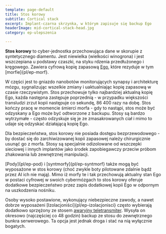 ```yaml
---
template: page-default
title: Stos korowy
subtitle: Cortical stack
excerpt: Implant-czarna skrzynka, w którym zapisuje się backup Ego
headerImage: mid-cortical-stack-head.jpg
category: ep-ulepszenia

---
```

**Stos korowy** to cyber-jednostka przechowująca dane w skorupie z syntetycznego diamentu. Jest niewielka (wielkości winogrona) i jest wszczepiana u podstawy czaszki, na styku rdzenia przedłużonego i kręgowego. Zawiera cyfrową kopię zapasową [Ego](#), które rezyduje w tym [morfie]{pl/ep-morf}.

W części jest to gniazdo nanobotów monitorujących synapsy i architekturę mózgu, sygnalizując wszelkie zmiany i uaktualniając kopię zapasową w czasie rzeczywistym. Stos przechowuje tylko najbardziej aktualną kopię Ego, każda następna zastępuje poprzednią - w przypadku większości transludzi zrzut kopii następuje co sekundę, 86 400 razy na dobę. Stos kończy pracę w momencie śmierci morfa - gdy to nastąpi, stos może być odzyskany a Ego może być odtworzone z backupu. Stosy są bardzo wytrzymałe - często odzyskuje się je ze zmasakrowanych ciał i mimo to udaje się odzyskać działającą kopię Ego.

Dla bezpieczeństwa, stos korowy nie posiada dostępu bezprzewodowego - by dostać się do zarchiwizowanej kopii zapasowej należy chirurgicznie usunąć go z morfa. Stosy są specjalnie odizolowane od wszczepki sieciowej i innych implantów jako środek zapobiegawczy przeciw próbom zhakowania lub zewnętrznej manipulacji.

[Pody]{pl/ep-pod} i [syntmorfy]{pl/ep-syntmorf} także mogą być wyposażone w stos korowy (choć zwykle boty pilotowane zdalnie bądź przez AI ich nie mają). Mimo iż morfy te i tak przechowują aktualny stan Ego w postaci cyfrowej w swoich cybermózgach to stos korowy oferuje dodatkowe bezpieczeństwo przez zapis dodatkowej kopii Ego w odpornym na uszkodzenia nośniku.

Osoby wysoko postawione, wykonujący niebezpieczne zawody, a nawet dobrze wyposażeni [Izolacjoniści]{pl/ep-izolacjonisci} często wybierają dodatkowo sprzężony ze stosem [awaryjny teletransmiter](#). Wysyła on okresowo (najczęściej co 48 godzin) backup ze stosu do zewnętrznego bunkra serwerowego. Ta opcja jest jednak droga i stać na nią wyłącznie bogatych.

